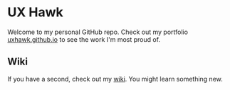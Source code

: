 # UX Hawk

Welcome to my personal GitHub repo. Check out my portfolio [uxhawk.github.io](https://uxhawk.github.io/) to see the work I'm most proud of.

## Wiki
If you have a second, check out my [wiki](https://github.com/uxhawk/uxhawk.github.io/wiki). You might learn something new.
